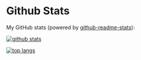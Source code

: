 # Github Stats

My GitHub stats (powered by [github-readme-stats](https://github.com/anuraghazra/github-readme-stats)):

[![github stats](https://github-readme-stats.vercel.app/api?username=ndagelan&show_icons=true&hide_title=true&hide_border=true)](https://imamsec.org)

[![top langs](https://github-readme-stats.vercel.app/api/top-langs/?username=ndagelan&layout=compact&hide_border=true)](https://imamsec.org)
